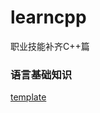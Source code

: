 # learncpp
职业技能补齐C++篇

### 语言基础知识
[template](https://github.com/BrushXiaoMinGuo/learncpp/blob/master/learn_template.cpp)
